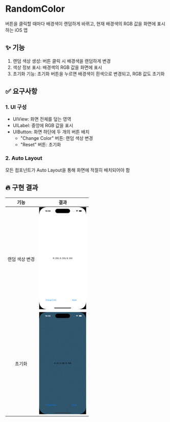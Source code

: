 # RandomColor

버튼을 클릭할 때마다 배경색이 랜덤하게 바뀌고, 현재 배경색의 RGB 값을 화면에 표시하는 iOS 앱

## ✨ 기능

1. 랜덤 색상 생성: 버튼 클릭 시 배경색을 랜덤하게 변경
2. 색상 정보 표시: 배경색의 RGB 값을 화면에 표시
3. 초기화 기능: 초기화 버튼을 누르면 배경색이 흰색으로 변경되고, RGB 값도 초기화

## ✅ 요구사항

### 1. UI 구성

* UIView: 화면 전체를 덮는 영역
* UILabel: 중앙에 RGB 값을 표시
* UIButton: 화면 하단에 두 개의 버튼 배치
    * "Change Color" 버튼: 랜덤 색상 변경
    * "Reset" 버튼: 초기화

### 2. Auto Layout

모든 컴포넌트가 Auto Layout을 통해 화면에 적절히 배치되어야 함

## 🔥 구현 결과

|기능|결과|
|:---:|:---:|
|랜덤 색상 변경|![result01](assets/result01.gif)|
|초기화|![result02](assets/result02.gif)|


